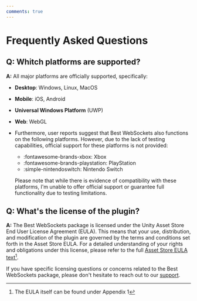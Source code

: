 ```yaml
---
comments: true
---
```


# Frequently Asked Questions

## Q: **Whitch platforms are supported?**

**A:** All major platforms are officially supported, specifically:

- **Desktop**: Windows, Linux, MacOS
- **Mobile**: iOS, Android
- **Universal Windows Platform** (UWP)
- **Web**: WebGL
- Furthermore, user reports suggest that Best WebSockets also functions on the following platforms. However, due to the lack of testing capabilities, official support for these platforms is not provided:
	- :fontawesome-brands-xbox: Xbox
	- :fontawesome-brands-playstation: PlayStation
	- :simple-nintendoswitch: Nintendo Switch
	
	Please note that while there is evidence of compatibility with these platforms, I'm unable to offer official support or guarantee full functionality due to testing limitations.

## Q: **What's the license of the plugin?**

**A:** The Best WebSockets package is licensed under the Unity Asset Store End User License Agreement (EULA). This means that your use, distribution, and modification of the plugin are governed by the terms and conditions set forth in the Asset Store EULA. For a detailed understanding of your rights and obligations under this license, please refer to the full [Asset Store EULA text](https://unity.com/legal/as-terms)[^1].

If you have specific licensing questions or concerns related to the Best WebSockets package, please don't hesitate to reach out to our [support](../Shared/support.md).

[^1]: The EULA itself can be found under Appendix 1